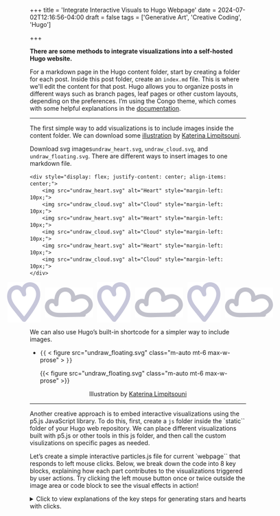 +++
title = 'Integrate Interactive Visuals to Hugo Webpage'
date = 2024-07-02T12:16:56-04:00
draft = false
tags = ['Generative Art', 'Creative Coding', 'Hugo']

+++

**There are some methods to integrate visualizations into a self-hosted Hugo website.**

For a markdown page in the Hugo content folder, start by creating a folder for each post.  Inside this post folder, create an `index.md` file. This is where we'll edit the content for that post. Hugo allows you to organize posts in different ways such as branch pages, leaf pages or other custom layouts, depending on the preferences. I’m using the Congo theme, which comes with some helpful explanations in the [documentation](https://jpanther.github.io/congo/docs/content-examples). 

--- 
The first simple way to add visualizations is to include images inside the content folder. We can download some [illustration](https://undraw.co/illustrations) by <a href="https://ninalimpi.com/">Katerina Limpitsouni</a>.  

Download svg images`undraw_heart.svg`, `undraw_cloud.svg`, and `undraw_floating.svg`. There are different ways to insert images to one markdown file. 

```
<div style="display: flex; justify-content: center; align-items: center;">
    <img src="undraw_heart.svg" alt="Heart" style="margin-left: 10px;">
    <img src="undraw_cloud.svg" alt="Cloud" style="margin-left: 10px;">
    <img src="undraw_heart.svg" alt="Heart" style="margin-left: 10px;">
    <img src="undraw_cloud.svg" alt="Cloud" style="margin-left: 10px;">
    <img src="undraw_heart.svg" alt="Heart" style="margin-left: 10px;">
    <img src="undraw_cloud.svg" alt="Cloud" style="margin-left: 10px;">
</div>
```
<div style="display: flex; justify-content: center; align-items: center;">
    <img src="undraw_heart.svg" alt="Heart" style="margin-left: 10px;">
    <img src="undraw_cloud.svg" alt="Cloud" style="margin-left: 10px;">
    <img src="undraw_heart.svg" alt="Heart" style="margin-left: 10px;">
    <img src="undraw_cloud.svg" alt="Cloud" style="margin-left: 10px;">
    <img src="undraw_heart.svg" alt="Heart" style="margin-left: 10px;">
   <img src="undraw_cloud.svg" alt="Cloud" style="margin-left: 10px;">
</div>

We can also use Hugo’s built-in shortcode for a simpler way to include images. 
- `{{` < figure src="undraw_floating.svg" class="m-auto mt-6 max-w-prose" >  `}}`

    {{< figure src="undraw_floating.svg" class="m-auto mt-6 max-w-prose" >}}    

<p style="text-align: center;">
    Illustration by <a href="https://ninalimpi.com/">Katerina Limpitsouni</a>
</p>

<script src="https://cdn.jsdelivr.net/npm/p5@1.4.0/lib/p5.js"></script> <!-- load p5.js from CDN--> 
<script src="/js/particles.js"></script> <!-- pick the script  -->

--- 
Another creative approach is to embed interactive visualizations using the p5.js JavaScript library. To do this, first, create a `js` folder inside the `static`` folder of your Hugo web repository. We can place different visualizations built with p5.js or other tools in this js folder, and then call the custom visulizations on specific pages as needed.

Let’s create a simple interactive particles.js file for current `webpage`` that responds to left mouse clicks. Below, we break down the code into 8 key blocks, explaining how each part contributes to the visualizations triggered by user actions. Try clicking the left mouse button once or twice outside the image area or code block to see the visual effects in action!

<details>

<summary>
Click to view explanations of the key steps for generating stars and hearts with clicks.
</summary>
*Step 1: Setting Up Variables*

```
let particles = [];
let clickCount = 0;
```
- `particles` is an array that will hold all the particle objects we create.
- `clickCount` keeps track of the number of left mouse clicks to determine which shape to generate.


*Step 2: Setting Up the Canvas*

Creates a full-window canvas positioned behind other content.
```
function setup() {
  let canvas = createCanvas(windowWidth, windowHeight);
  canvas.position(0, 0);
  canvas.style('z-index', '-1');
  canvas.style('position', 'fixed');
}
```

- `setup()` is a special function in p5.js that runs once when the program starts.
- `createCanvas(windowWidth, windowHeight)` creates a canvas that covers the <u>entire browser window</u>.
- `canvas.position(0, 0)` positions the canvas at the top-left corner of the window.
- `canvas.style('z-index', '-1')` moves the canvas behind other content on the page.
- `canvas.style('position', 'fixed')` ensures the canvas stays fixed in place as the user scrolls.

*Step 3: Drawing and Updating the Canvas*

```
function draw() {
  clear(); // Clears the canvas, making it transparent

  for (let i = particles.length - 1; i >= 0; i--) {
    particles[i].update();
    particles[i].show();
    if (particles[i].finished()) {
      particles.splice(i, 1);
    }
  }
}

```
Continuously clears and redraws particles, removing them when they fade out.

- `draw()` is a special function that continuously executes the code inside it, typically at 60 frames per second.
- `clear()` clears the entire canvas, making it transparent, so the previous frame is removed.
- This for loop goes through each particle in the particles array in reverse order (to avoid issues when removing particles).
- `particles[i].update()` updates the particle's position and state.
- `particles[i].show()` displays the particle on the canvas.
- If the `particle` has "finished" (its alpha value is below zero), it's removed from the array using particles.splice(i, 1).


*Step 4: Handling Mouse Clicks*

```
function mousePressed() {
  clickCount++;
  setTimeout(() => {
    if (clickCount === 1) {
      addParticles('star');
    } else if (clickCount === 2) {
      addParticles('heart');
    }
    clickCount = 0; // Reset click count
  }, 250);
}

```
Tracks single or double clicks to decide which shape to generate.

- `mousePressed()` is a built-in p5.js function that triggers whenever the mouse is pressed.
- `clickCount++` increments the clickCount variable each time the mouse is clicked.
- `setTimeout()` waits for `250 milliseconds` to check the number of clicks.
- If clickCount equals 1, it calls `addParticles('star')` to generate star-shaped particles.
- If clickCount equals 2, it calls `addParticles('heart')` to generate heart-shaped particles.
-  `clickCount = 0` resets the click count after processing.


*Step 5: Adding Particles*

```
function addParticles(shape) {
  for (let i = 0; i < 10; i++) { // Generate 10 particles
    particles.push(new Particle(mouseX, mouseY, shape));
  }
}
```
- `addParticles(shape)` creates 10 new particles at the current mouse position (mouseX, mouseY).
- Each particle is pushed into the particles array with a specified shape `(star or heart)`.

*Step 6: Adjusting Canvas Size on Window Resize*

```
function windowResized() {
  resizeCanvas(windowWidth, windowHeight);
}
```
- `windowResized()` is a p5.js function that triggers whenever the browser window is resized.
- `resizeCanvas(windowWidth, windowHeight)` adjusts the canvas size to match the new window dimensions.

*Step 7: Creating the Particle Class*

```
class Particle {
  constructor(x, y, shape) {
    this.x = x;
    this.y = y;
    this.vx = random(-1, 1);
    this.vy = random(-1, 1);
    this.alpha = 255;
    this.color = color(random(255), random(255), random(255), this.alpha);
    this.shape = shape;
  }
}
```

- This code defines *a Particle class*.
- The `constructor(x, y, shape)` method initializes each particle with:
- `x, y`: Position on the canvas.
- `vx, vy`: Random velocity in both directions.
- `alpha`: Initial transparency (*255 is fully opaque*).
- `color`: Random color with the specified alpha.
- `shape`: The shape of the particle (`star or heart`).


*Step 8: Updating and Showing Star and Heart Particles*

```
  update() {
    this.x += this.vx;
    this.y += this.vy;
    this.alpha -= 5;
    this.color.setAlpha(this.alpha); // Update alpha for fading effect
  }

  finished() {
    return this.alpha < 0;
  }

  show() {
    noStroke();
    fill(this.color);
    if (this.shape === 'star') {
      beginShape();
      for (let i = 0; i < 5; i++) {
        let angle = TWO_PI / 5 * i;
        let x = this.x + cos(angle) * 8;
        let y = this.y + sin(angle) * 8;
        vertex(x, y);
        angle += TWO_PI / 10;
        x = this.x + cos(angle) * 4;
        y = this.y + sin(angle) * 4;
        vertex(x, y);
      }
      endShape(CLOSE);
    } else if (this.shape === 'heart') {
      beginShape();
      vertex(this.x, this.y);
      bezierVertex(this.x - 5, this.y - 5, this.x - 10, this.y + 5, this.x, this.y + 10);
      bezierVertex(this.x + 10, this.y + 5, this.x + 5, this.y - 5, this.x, this.y);
      endShape(CLOSE);
    }
  }
}
```
- `update()`: Updates the particle's position by adding the `velocity` to x and y. 
- `update()` also decreases the alpha value, making the particle more transparent over time.
- `finished()`: Returns true if the particle is `fully transparent (alpha < 0)`, indicating it should be removed from the particles array.
- `show()`: Displays the particle on the canvas:
- `noStroke()` removes any outline from the shape.
- `fill(this.color)` fills the shape with the random particle's color.
- If the particle's shape is `star`, it draws a star using `beginShape(), vertex()`, and `trigonometric functions (cos, sin)`.
- If the shape is `heart`, it draws a heart using `bezierVertex() `to create smooth curves.